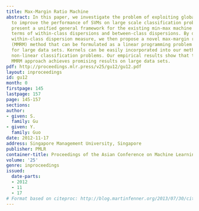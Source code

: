 ```yaml
---
title: Max-Margin Ratio Machine
abstract: In this paper, we investigate the problem of exploiting global information
  to improve the performance of SVMs on large scale classification problems. We first
  present a unified general framework for the existing min-max machine methods in
  terms of within-class dispersions and between-class dispersions. By defining a new
  within-class dispersion measure, we then propose a novel max-margin ratio machine
  (MMRM) method that can be formulated as a linear programming problem with scalability
  for large data sets. Kernels can be easily incorporated into our method to address
  non-linear classification problems. Our empirical results show that the proposed
  MMRM approach achieves promising results on large data sets.
pdf: http://proceedings.mlr.press/v25/gu12/gu12.pdf
layout: inproceedings
id: gu12
month: 0
firstpage: 145
lastpage: 157
page: 145-157
sections: 
author:
- given: S.
  family: Gu
- given: Y.
  family: Guo
date: 2012-11-17
address: Singapore Management University, Singapore
publisher: PMLR
container-title: Proceedings of the Asian Conference on Machine Learning
volume: '25'
genre: inproceedings
issued:
  date-parts:
  - 2012
  - 11
  - 17
# Format based on citeproc: http://blog.martinfenner.org/2013/07/30/citeproc-yaml-for-bibliographies/
---
```

